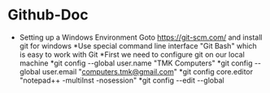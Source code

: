 # Github-Doc
*  Setting up a Windows Environment
Goto https://git-scm.com/ and install git for windows
*Use special command line interface "Git Bash" which is easy to work with Git
 *First we need to configure git on our local machine
    *git config --global user.name "TMK Computers"
    *git config --global user.email "computers.tmk@gmail.com"
    *git config core.editor "notepad++ -multiInst -nosession"
    *git config --edit --global
